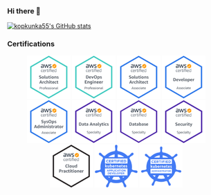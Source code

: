 ### Hi there 👋

[![kopkunka55's GitHub stats](https://github-readme-stats.vercel.app/api?username=kopkunka55)](https://github.com/anuraghazra/github-readme-stats)

### Certifications

<p align="center">
<img src="certifications/aws-certified-solutions-architect-professional.png" width="100" height="100">
<img src="certifications/aws-certified-devops-engineer-professional.png" width="100" height="100">
<img src="certifications/aws-certified-solutions-architect-associate.png" width="100" height="100">
<img src="certifications/aws-certified-developer-associate.png" width="100" height="100">
<img src="certifications/aws-certified-sysops-administrator-associate.png" width="100" height="100">
<img src="certifications/aws-certified-data-analytics-specialty.png" width="100" height="100">
<img src="certifications/aws-certified-database-specialty.png" width="100" height="100">
<img src="certifications/aws-certified-security-specialty.png" width="100" height="100">
<img src="certifications/aws-certified-cloud-practitioner.png" width="100" height="100">
<img src="certifications/ckad-certified-kubernetes-application-developer.png" width="100" height="100">
<img src="certifications/cka-certified-kubernetes-administrator.png" width="100" height="100">
</p>
<!--
**kopkunka55/kopkunka55** is a ✨ _special_ ✨ repository because its `README.md` (this file) appears on your GitHub profile.

Here are some ideas to get you started:

- 🔭 I’m currently working on ...
- 🌱 I’m currently learning ...
- 👯 I’m looking to collaborate on ...
- 🤔 I’m looking for help with ...
- 💬 Ask me about ...
- 📫 How to reach me: ...
- 😄 Pronouns: ...
- ⚡ Fun fact: ...
-->
